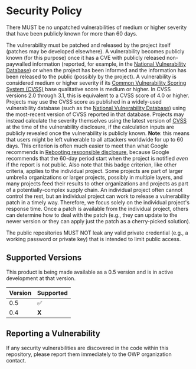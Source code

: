 # Security Policy

There MUST be no unpatched vulnerabilities of medium or higher severity that have been publicly known for more than 60 days. 

The vulnerability must be patched and released by the project itself (patches may be developed elsewhere). A vulnerability becomes publicly known (for this purpose) once it has a CVE with publicly released non-paywalled information (reported, for example, in the <a href="https://nvd.nist.gov/">National Vulnerability Database</a>) or when the project has been informed and the information has been released to the public (possibly by the project). A vulnerability is considered medium or higher severity if its <a href="https://www.first.org/cvss/" >Common Vulnerability Scoring System (CVSS)</a> base qualitative score is medium or higher. In CVSS versions 2.0 through 3.1, this is equivalent to a CVSS score of 4.0 or higher. Projects may use the CVSS score as published in a widely-used vulnerability database (such as the <a href="https://nvd.nist.gov">National Vulnerability Database</a>) using the most-recent version of CVSS reported in that database. Projects may instead calculate the severity themselves using the latest version of <a href="https://www.first.org/cvss/">CVSS</a> at the time of the vulnerability disclosure, if the calculation inputs are publicly revealed once the vulnerability is publicly known. <strong>Note</strong>: this means that users might be left vulnerable to all attackers worldwide for up to 60 days. This criterion is often much easier to meet than what Google recommends in <a href="https://security.googleblog.com/2010/07/rebooting-responsible-disclosure-focus.html">Rebooting responsible disclosure</a>, because Google recommends that the 60-day period start when the project is notified _even_ if the report is not public. Also note that this badge criterion, like other criteria, applies to the individual project. Some projects are part of larger umbrella organizations or larger projects, possibly in multiple layers, and many projects feed their results to other organizations and projects as part of a potentially-complex supply chain. An individual project often cannot control the rest, but an individual project can work to release a vulnerability patch in a timely way. Therefore, we focus solely on the individual project's response time.  Once a patch is available from the individual project, others can determine how to deal with the patch (e.g., they can update to the newer version or they can apply just the patch as a cherry-picked solution).

The public repositories MUST NOT leak any valid private credential (e.g., a working password or private key) that is intended to limit public access.

## Supported Versions

This product is being made available as a 0.5 version and is in active development at that version.

| Version | Supported          |
| ------- | ------------------ |
| 0.5   | :white_check_mark: |
| 0.4   | __X__ |

## Reporting a Vulnerability

If any security vulnerabilities are discovered in the code within this repository, please report them immediately to the OWP organization contact.
